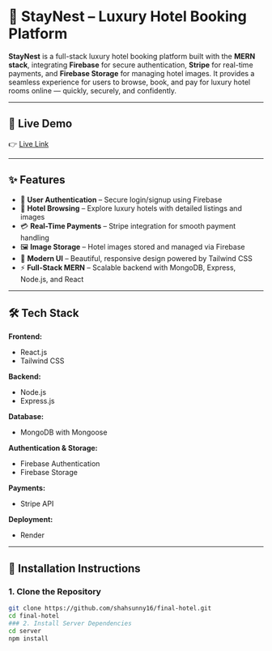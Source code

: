 # 🏨 StayNest – Luxury Hotel Booking Platform

**StayNest** is a full-stack luxury hotel booking platform built with the **MERN stack**, integrating **Firebase** for secure authentication, **Stripe** for real-time payments, and **Firebase Storage** for managing hotel images. It provides a seamless experience for users to browse, book, and pay for luxury hotel rooms online — quickly, securely, and confidently.

---

## 🚀 Live Demo

👉 [Live Link](https://staynest-vo34.onrender.com/)

---

## ✨ Features

- 🔑 **User Authentication** – Secure login/signup using Firebase
- 🏨 **Hotel Browsing** – Explore luxury hotels with detailed listings and images
- 💳 **Real-Time Payments** – Stripe integration for smooth payment handling
- 🖼 **Image Storage** – Hotel images stored and managed via Firebase
- 🎨 **Modern UI** – Beautiful, responsive design powered by Tailwind CSS
- ⚡ **Full-Stack MERN** – Scalable backend with MongoDB, Express, Node.js, and React

---

## 🛠 Tech Stack

**Frontend:**
- React.js  
- Tailwind CSS  

**Backend:**
- Node.js  
- Express.js  

**Database:**
- MongoDB with Mongoose  

**Authentication & Storage:**
- Firebase Authentication  
- Firebase Storage  

**Payments:**
- Stripe API  

**Deployment:**
- Render

---

## 📂 Installation Instructions

### 1. Clone the Repository

```bash
git clone https://github.com/shahsunny16/final-hotel.git
cd final-hotel
### 2. Install Server Dependencies
cd server
npm install

